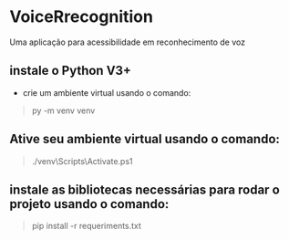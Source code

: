 # VoiceRrecognition
Uma aplicação para acessibilidade em reconhecimento de voz 

## instale o Python V3+
 - crie um ambiente virtual usando o comando:
 > py -m venv venv
 
## Ative seu ambiente virtual usando o comando:
> ./venv\Scripts\Activate.ps1

## instale as bibliotecas necessárias para rodar o projeto usando o comando:
 > pip install -r requeriments.txt
